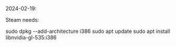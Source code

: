2024-02-19:

Steam needs:

sudo dpkg --add-architecture i386
sudo apt update
sudo apt install libnvidia-gl-535:i386
